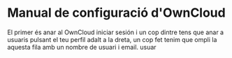 # Manual de configuració d'OwnCloud

El primer és anar al OwnCloud iniciar sesión i un cop dintre tens que anar a usuaris pulsant el teu perfil adalt a la dreta, un cop fet tenim que ompli la aquesta fila amb un nombre de usuari i email.
 usuar 
